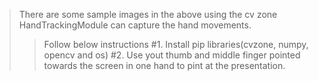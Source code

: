 >There are some sample images in the above using the cv zone HandTrackingModule can capture the hand movements. 
>>Follow below instructions
#1. Install pip libraries(cvzone, numpy, opencv and os)
#2. Use yout thumb and middle finger pointed towards the screen in one hand to pint at the presentation.
>>>
